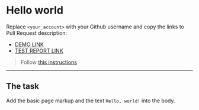# Hello world
Replace `<your_account>` with your Github username and copy the links to Pull Request description:
- [DEMO LINK](https://Yaroslav-Kononenko.github.io/layout_hello-world/)
- [TEST REPORT LINK](https://Yaroslav-Kononenko.github.io/layout_hello-world/report/html_report/)

> Follow [this instructions](https://mate-academy.github.io/layout_task-guideline/#how-to-solve-the-layout-tasks-on-github)
___

## The task
Add the basic page markup and the text `Hello, world!` into the body.
